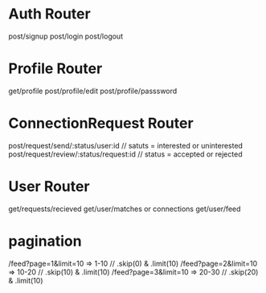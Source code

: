 # Auth Router 
post/signup
post/login
post/logout

# Profile Router
get/profile
post/profile/edit
post/profile/passsword

# ConnectionRequest Router
post/request/send/:status/user:id // satuts = interested or uninterested 
post/request/review/:status/request:id // status = accepted or rejected

# User Router
get/requests/recieved 
get/user/matches or connections
get/user/feed

# pagination

/feed?page=1&limit=10 => 1-10 // .skip(0) & .limit(10)
/feed?page=2&limit=10 => 10-20 // .skip(10) & .limit(10)
/feed?page=3&limit=10 => 20-30 // .skip(20) & .limit(10)